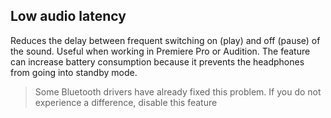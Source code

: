 ## Low audio latency

Reduces the delay between frequent switching on (play) and off (pause) of the sound. Useful when working in Premiere Pro or Audition. The feature can increase battery consumption because it prevents the headphones from going into standby mode.

> Some Bluetooth drivers have already fixed this problem. If you do not experience a difference, disable this feature